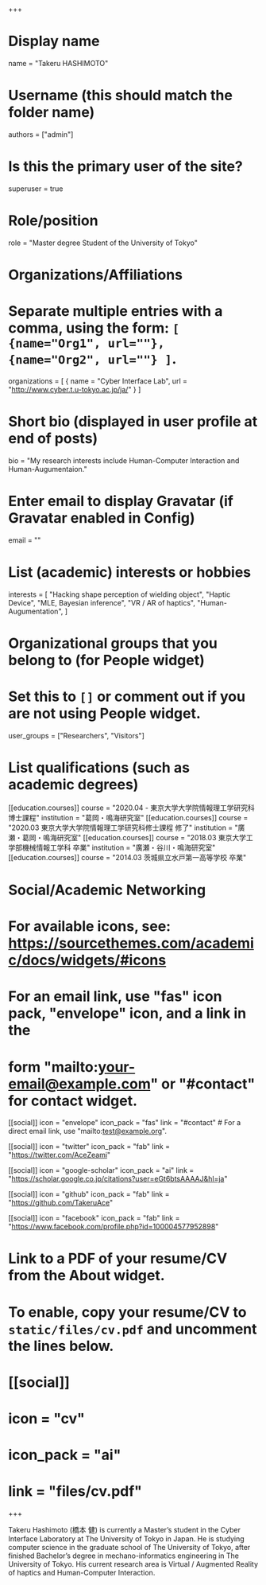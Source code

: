+++
# Display name
name = "Takeru HASHIMOTO"

# Username (this should match the folder name)
authors = ["admin"]

# Is this the primary user of the site?
superuser = true

# Role/position
role = "Master degree Student of the University of Tokyo"

# Organizations/Affiliations
#   Separate multiple entries with a comma, using the form: `[ {name="Org1", url=""}, {name="Org2", url=""} ]`.
organizations = [ { name = "Cyber Interface Lab", url = "http://www.cyber.t.u-tokyo.ac.jp/ja/" } ]

# Short bio (displayed in user profile at end of posts)
bio = "My research interests include Human-Computer Interaction and Human-Augumentaion."

# Enter email to display Gravatar (if Gravatar enabled in Config)
email = ""

# List (academic) interests or hobbies
interests = [
  "Hacking shape perception of wielding object",
  "Haptic Device",
  "MLE, Bayesian inference",
  "VR / AR of haptics",
  "Human-Augumentation",
]

# Organizational groups that you belong to (for People widget)
#   Set this to `[]` or comment out if you are not using People widget.
user_groups = ["Researchers", "Visitors"]

# List qualifications (such as academic degrees)
[[education.courses]]
  course = "2020.04 - 東京大学大学院情報理工学研究科 博士課程"
  institution = "葛岡・鳴海研究室"
[[education.courses]]
  course = "2020.03 東京大学大学院情報理工学研究科修士課程 修了"
  institution = "廣瀬・葛岡・鳴海研究室"
[[education.courses]]
  course = "2018.03 東京大学工学部機械情報工学科 卒業"
  institution = "廣瀬・谷川・鳴海研究室"
[[education.courses]]
  course = "2014.03 茨城県立水戸第一高等学校 卒業"

# Social/Academic Networking
# For available icons, see: https://sourcethemes.com/academic/docs/widgets/#icons
#   For an email link, use "fas" icon pack, "envelope" icon, and a link in the
#   form "mailto:your-email@example.com" or "#contact" for contact widget.

[[social]]
  icon = "envelope"
  icon_pack = "fas"
  link = "#contact"  # For a direct email link, use "mailto:test@example.org".

[[social]]
  icon = "twitter"
  icon_pack = "fab"
  link = "https://twitter.com/AceZeami"

[[social]]
  icon = "google-scholar"
  icon_pack = "ai"
  link = "https://scholar.google.co.jp/citations?user=eGt6btsAAAAJ&hl=ja"

[[social]]
  icon = "github"
  icon_pack = "fab"
  link = "https://github.com/TakeruAce"

[[social]]
  icon = "facebook"
  icon_pack = "fab"
  link = "https://www.facebook.com/profile.php?id=100004577952898"

# Link to a PDF of your resume/CV from the About widget.
# To enable, copy your resume/CV to `static/files/cv.pdf` and uncomment the lines below.
# [[social]]
#   icon = "cv"
#   icon_pack = "ai"
#   link = "files/cv.pdf"

+++

Takeru Hashimoto (橋本 健) is currently a Master’s student in the Cyber Interface Laboratory at The University of Tokyo in Japan. He is studying computer science in the graduate school of The University of Tokyo, after finished Bachelor’s degree in mechano-informatics engineering in The University of Tokyo. His current research area is Virtual / Augmented Reality of haptics and Human-Computer Interaction.

